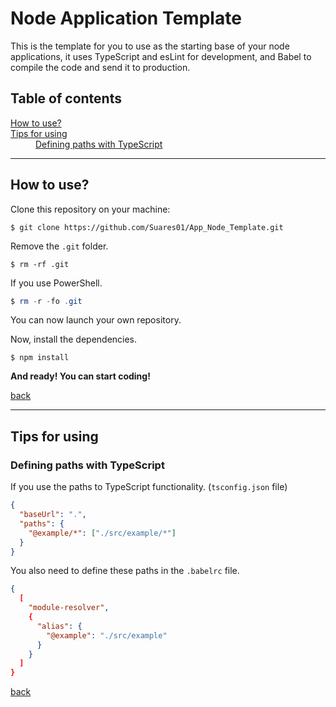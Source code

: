 # Node Application Template

This is the template for you to use as the starting base of your node applications, it uses TypeScript and esLint for development, and Babel to compile the code and send it to production.

## Table of contents

<p>
  <dl>
    <dt><a href="#how-to-use">How to use?</a></dt>
    <dt><a href="#tips-for-using">Tips for using</a></dt>
    <dd><a href="#defining-paths-with-typescript">Defining paths with TypeScript</a></dd>
  </dl>
</p>

---

## How to use?

Clone this repository on your machine:

``` shell
$ git clone https://github.com/Suares01/App_Node_Template.git
```

Remove the `.git` folder.

``` shell
$ rm -rf .git
```

If you use PowerShell.

```PowerShell
$ rm -r -fo .git
```

You can now launch your own repository.

Now, install the dependencies.

``` shell
$ npm install
```

**And ready! You can start coding!**

[back](#node-application-template)

---

## Tips for using

### Defining paths with TypeScript

If you use the paths to TypeScript functionality. (`tsconfig.json` file)

```json
{
  "baseUrl": ".",
  "paths": {
    "@example/*": ["./src/example/*"]
  }
}
```

You also need to define these paths in the `.babelrc` file.

```json
{
  [
    "module-resolver",
    {
      "alias": {
        "@example": "./src/example"
      }
    }
  ]
}
```

[back](#node-application-template)
